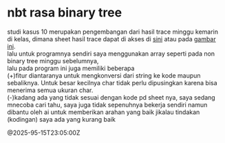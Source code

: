# nbt rasa binary tree
studi kasus 10 merupakan pengembangan dari hasil trace minggu kemarin di kelas, dimana sheet hasil trace dapat di akses di [sini](./Untitled%20spreadsheet%20-%20Sheet1.pdf) atau pada [gambar ini](20250515_212116.jpg).<br>
lalu untuk programnya sendiri saya menggunakan array seperti pada non binary tree minggu sebelumnya, <br>lalu pada program ini juga memiliki beberapa <br>(+)fitur diantaranya untuk mengkonversi dari string ke kode maupun sebaliknya. Untuk besar kecilnya char tidak perlu dipusingkan karena bisa menerima semua ukuran char.
<br>(-)kadang ada yang tidak sesuai dengan kode pd sheet nya, saya sedang mnecoba cari tahu, saya juga tidak sepenuhnya bekerja sendiri namun dibantu oleh ai untuk memberikan arahan yang baik jikalau tindakan (kodingan) saya ada yang kurang baik

@2025-95-15T23:05:00Z
